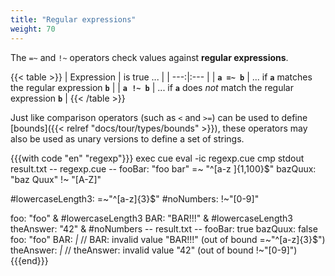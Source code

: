 ```yaml
---
title: "Regular expressions"
weight: 70
---
```


The `=~` and `!~` operators check values against **regular expressions**.

{{< table >}}
| Expression | is true ... |
| ---:|:--- |
| **`a =~ b`** | ... if **`a`** matches the regular expression **`b`** |
| **`a !~ b`** | ... if **`a`** does *not* match the regular expression **`b`** |
{{< /table >}}

Just like comparison operators (such as `<` and `>=`) can be used to define
[bounds]({{< relref "docs/tour/types/bounds" >}}),
these operators may also be used as unary versions to define a set of strings.

{{{with code "en" "regexp"}}}
exec cue eval -ic regexp.cue
cmp stdout result.txt
-- regexp.cue --
fooBar:  "foo bar" =~ "^[a-z ]{1,100}$"
bazQuux: "baz Quux" !~ "[A-Z]"

#lowercaseLength3: =~"^[a-z]{3}$"
#noNumbers:        !~"[0-9]"

foo:       "foo" & #lowercaseLength3
BAR:       "BAR!!!" & #lowercaseLength3
theAnswer: "42" & #noNumbers
-- result.txt --
fooBar:    true
bazQuux:   false
foo:       "foo"
BAR:       _|_ // BAR: invalid value "BAR!!!" (out of bound =~"^[a-z]{3}$")
theAnswer: _|_ // theAnswer: invalid value "42" (out of bound !~"[0-9]")
{{{end}}}
